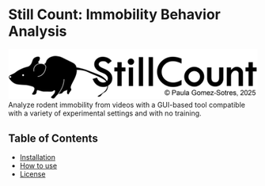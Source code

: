 # Still Count: Immobility Behavior Analysis
![Still Count Logo](https://github.com/paulagsotres/Still_Count/blob/master/Still_count_logo.png)
Analyze rodent immobility from videos with a GUI-based tool compatible with a variety of experimental settings and with no training.
## Table of Contents
- [Installation](#installation)
- [How to use](#howto)
- [License](#license)
